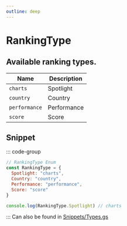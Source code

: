 ```yaml
---
outline: deep
---
```


# RankingType

## Available ranking types.

| Name          | Description |
| ------------- | ----------- |
| `charts`      | Spotlight   |
| `country`     | Country     |
| `performance` | Performance |
| `score`       | Score       |

## Snippet

::: code-group

```js [enum.gs]
// RankingType Enum
const RankingType = {
  Spotlight: "charts",
  Country: "country",
  Performance: "performance",
  Score: "score"
}

console.log(RankingType.Spotlight) // charts
```

:::
Can also be found in [Snippets/Types.gs](../../../snippets/snippets/types)